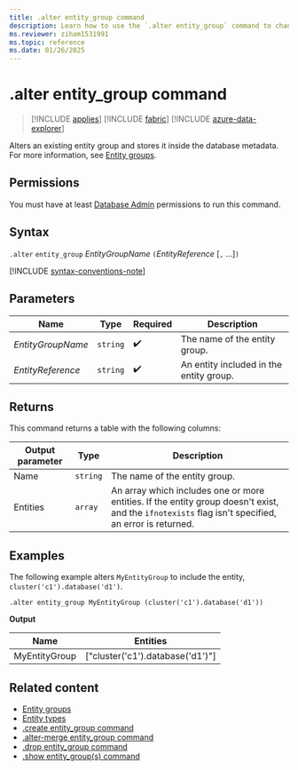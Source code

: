 ```yaml
---
title: .alter entity_group command
description: Learn how to use the `.alter entity_group` command to change an existing entity group.
ms.reviewer: ziham1531991
ms.topic: reference
ms.date: 01/26/2025
---
```



# .alter entity_group command

> [!INCLUDE [applies](../includes/applies-to-version/applies.md)] [!INCLUDE [fabric](../includes/applies-to-version/fabric.md)] [!INCLUDE [azure-data-explorer](../includes/applies-to-version/azure-data-explorer.md)]

Alters an existing entity group and stores it inside the database metadata. For more information, see [Entity groups](entity-groups.md).

## Permissions

You must have at least [Database Admin](../access-control/role-based-access-control.md) permissions to run this command.

## Syntax

`.alter` `entity_group` *EntityGroupName* `(`*EntityReference* [`,` ...]`)`

[!INCLUDE [syntax-conventions-note](../includes/syntax-conventions-note.md)]

## Parameters

|Name|Type|Required|Description|
|--|--|--|--|
|*EntityGroupName*| `string` | :heavy_check_mark:|The name of the entity group. |
|*EntityReference*| `string` | :heavy_check_mark:|An entity included in the entity group. |

## Returns

This command returns a table with the following columns:

|Output parameter |Type |Description|
|---|---|---|
|Name | `string` | The name of the entity group.|
|Entities | `array` | An array which includes one or more entities. If the entity group doesn't exist, and the `ifnotexists` flag isn't specified, an error is returned.|

## Examples

The following example alters `MyEntityGroup` to include the entity, `cluster('c1').database('d1')`.

```kusto
.alter entity_group MyEntityGroup (cluster('c1').database('d1'))
```

**Output**

|Name|Entities|
|---|---|
|MyEntityGroup|["cluster('c1').database('d1')"]|

## Related content

* [Entity groups](entity-groups.md)
* [Entity types](../query/schema-entities/index.md)
* [.create entity_group command](create-entity-group.md)
* [.alter-merge entity_group command](alter-merge-entity-group.md)
* [.drop entity_group command](drop-entity-group.md)
* [.show entity_group(s) command](show-entity-group.md)
